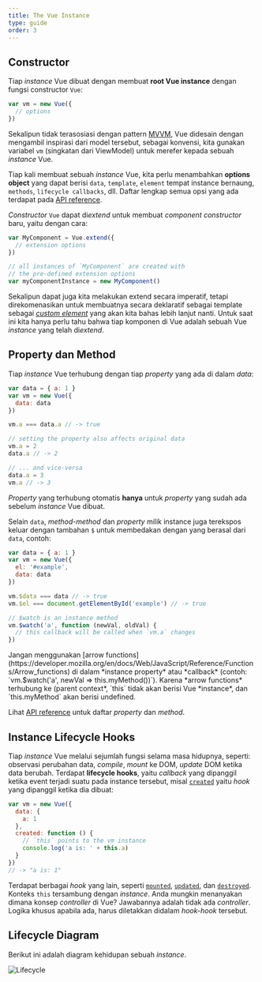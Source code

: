 ```yaml
---
title: The Vue Instance
type: guide
order: 3
---
```


## Constructor

Tiap *instance* Vue dibuat dengan membuat **root Vue instance** dengan fungsi constructor `Vue`:

``` js
var vm = new Vue({
  // options
})
```

Sekalipun tidak terasosiasi dengan pattern [MVVM](https://en.wikipedia.org/wiki/Model_View_ViewModel), Vue didesain dengan mengambil inspirasi dari model tersebut, sebagai konvensi, kita gunakan variabel `vm` (singkatan dari ViewModel) untuk merefer kepada sebuah *instance* Vue.

Tiap kali membuat sebuah *instance* Vue, kita perlu menambahkan **options object** yang dapat berisi `data`, `template`, `element` tempat instance bernaung, `methods`, `lifecycle callbacks`, dll. Daftar lengkap semua opsi yang ada terdapat pada [API reference](../api).

*Constructor* `Vue` dapat di*extend* untuk membuat *component constructor* baru, yaitu dengan cara:

``` js
var MyComponent = Vue.extend({
  // extension options
})

// all instances of `MyComponent` are created with
// the pre-defined extension options
var myComponentInstance = new MyComponent()
```

Sekalipun dapat juga kita melakukan extend secara imperatif, tetapi direkomenasikan untuk membuatnya secara deklaratif sebagai template sebagai [*custom element*](components.html) yang akan kita bahas lebih lanjut nanti. Untuk saat ini kita hanya perlu tahu bahwa tiap komponen di Vue adalah sebuah Vue *instance* yang telah di*extend*.

## Property dan Method

Tiap *instance* Vue terhubung dengan tiap *property* yang ada di dalam *data*:

``` js
var data = { a: 1 }
var vm = new Vue({
  data: data
})

vm.a === data.a // -> true

// setting the property also affects original data
vm.a = 2
data.a // -> 2

// ... and vice-versa
data.a = 3
vm.a // -> 3
```

*Property* yang terhubung otomatis **hanya** untuk *property* yang sudah ada sebelum *instance* Vue dibuat.

Selain `data`, *method-method* dan *property* milik instance juga terekspos keluar dengan tambahan `$` untuk membedakan dengan yang berasal dari `data`, contoh:

``` js
var data = { a: 1 }
var vm = new Vue({
  el: '#example',
  data: data
})

vm.$data === data // -> true
vm.$el === document.getElementById('example') // -> true

// $watch is an instance method
vm.$watch('a', function (newVal, oldVal) {
  // this callback will be called when `vm.a` changes
})
```

<p class="tip">Jangan menggunakan [arrow functions](https://developer.mozilla.org/en/docs/Web/JavaScript/Reference/Functions/Arrow_functions) di dalam *instance property* atau *callback* (contoh: `vm.$watch('a', newVal => this.myMethod())`). Karena *arrow functions* terhubung ke (parent context*, `this` tidak akan berisi Vue *instance*, dan `this.myMethod` akan berisi undefined.</p>

Lihat [API reference](../api) untuk daftar *property* dan *method*.

## Instance Lifecycle Hooks

Tiap *instance* Vue melalui sejumlah fungsi selama masa hidupnya, seperti: observasi perubahan data, *compile*, *mount* ke DOM, *update* DOM ketika data berubah. Terdapat **lifecycle hooks**, yaitu *callback* yang dipanggil ketika event terjadi suatu pada instance tersebut, misal [`created`](../api/#created) yaitu *hook* yang dipanggil ketika dia dibuat:

``` js
var vm = new Vue({
  data: {
    a: 1
  },
  created: function () {
    // `this` points to the vm instance
    console.log('a is: ' + this.a)
  }
})
// -> "a is: 1"
```
Terdapat berbagai *hook* yang lain, seperti [`mounted`](../api/#mounted), [`updated`](../api/#updated), dan [`destroyed`](../api/#destroyed). Konteks `this` tersambung dengan *instance*. Anda mungkin menanyakan dimana konsep *controller* di Vue? Jawabannya adalah tidak ada *controller*. Logika khusus apabila ada, harus diletakkan didalam *hook-hook* tersebut. 
## Lifecycle Diagram

Berikut ini adalah diagram kehidupan sebuah *instance*.

![Lifecycle](/images/lifecycle.png)
